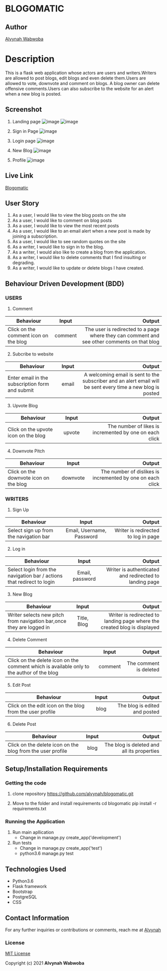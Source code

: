 # BLOGOMATIC 

## Author
 [Alvynah Wabwoba](https://github.com/alvynah)


# Description
This is a flask web application whose actors are users and writers.Writers are allowed to post blogs, edit blogs and even delete them.Users are allowed to vote, downvote and comment on blogs. A blog owner can delete offensive comments.Users can also subscribe to the website for an alert when a new blog is posted.



## Screenshot
1. Landing page
    ![image](../blogomatic/app/static/images/landing_page.png)
    ![image](../blogomatic/app/static/images/landing_page2.png)

2. Sign in Page
    ![image](../blogomatic/app/static/images/sign_in.png)

3. Login page
    ![image](../blogomatic/app/static/images/Log_in.png)

4. New Blog
    ![image](../blogomatic/app/static/images/new_blog.png)

5. Profile
![image](../blogomatic/app/static/images/profile_page.png)

## Live Link
[Blogomatic](https://blogomatisized.herokuapp.com/)

## User Story

1. As a user, I would like to view the blog posts on the site
2. As a user, I would like to comment on blog posts
3. As a user, I would like to view the most recent posts
4. As a user, I would like to an email alert when a new post is made by joining a subscription.
5. As a user, I would like to see random quotes on the site 
6. As a writer, I would like to sign in to the blog.
7. As a writer, I would also like to create a blog from the application.
8. As a writer, I would like to delete comments that I find insulting or degrading.
9. As a writer, I would like to update or delete blogs I have created.

## Behaviour Driven Development (BDD)

### USERS

1. Comment

|Behaviour 	           |    Input 	                 |       Output          |
|----------------------------------------------|:-----------------------------------:|-----------------------------:|       
| Click on the comment icon on the blog   | comment| The user is redirected to a page where they can comment and see other comments on that blog  | 

2. Subcribe to website 

|Behaviour 	           |    Input 	                 |       Output          |
|----------------------------------------------|:-----------------------------------:|-----------------------------:|       
| Enter email in the subscription form and submit   | email| A welcoming email is sent to the subscriber and an alert email will be sent every time a new blog is posted  | 


3. Upvote Blog

|Behaviour 	           |    Input 	                 |       Output          |
|----------------------------------------------|:-----------------------------------:|-----------------------------:|       
| Click on the upvote icon on the blog   | upvote| The number of likes is incremented by one on each click  |  

4. Downvote Pitch

|Behaviour 	           |    Input 	                 |       Output          |
|----------------------------------------------|:-----------------------------------:|-----------------------------:|       
| Click on the downvote icon on the blog   | downvote| The number of dislikes is incremented by one on each click  |  


### WRITERS

1. Sign Up

|Behaviour 	           |    Input 	                 |       Output          |
|----------------------------------------------|:-----------------------------------:|-----------------------------:|       
| Select sign up from the navigation bar    | Email, Username, Password|   Writer is redirected to log in page   |  


2. Log in

|Behaviour 	           |    Input 	                 |       Output          |
|----------------------------------------------|:-----------------------------------:|-----------------------------:|       
| Select login from the navigation bar / actions that redirect to login    | Email, password |  Writer is authenticated and redirected to landing page|  


3. New Blog

|Behaviour 	           |    Input 	                 |       Output          |
|----------------------------------------------|:-----------------------------------:|-----------------------------:|       
| Writer selects new pitch from navigation bar,once they are logged in    | Title, Blog| Writer is redirected to landing page where the created blog is displayed   |  


4. Delete Comment

|Behaviour 	           |    Input 	                 |       Output          |
|----------------------------------------------|:-----------------------------------:|-----------------------------:|       
| Click on the delete icon on the comment which is available only to the author of the blog  | comment|  The comment is deleted   |  

5. Edit Post

|Behaviour 	           |    Input 	                 |       Output          |
|----------------------------------------------|:-----------------------------------:|-----------------------------:|       
| Click on the edit icon on the blog from the user profile   | blog| The blog is edited and posted   |  

6. Delete Post

|Behaviour 	           |    Input 	                 |       Output          |
|----------------------------------------------|:-----------------------------------:|-----------------------------:|       
| Click on the delete icon on the blog from the user profile   | blog| The blog is deleted and all its properties   |  





## Setup/Installation Requirements
### Getting the code
1. clone repository
    https://github.com/alvynah/blogomatic.git
    
2. Move to the folder and install requirements
    cd blogomatic
    pip install -r requirements.txt
### Running the Application
1. Run main apllication
   * Change in manage.py create_app('development')
2. Run tests
    * Change in manage.py create_app('test')
   * python3.6 manage.py test

## Technologies Used

* Python3.6
* Flask framework
* Bootstrap
* PostgreSQL
* CSS

## Contact Information
For any further inquiries or contributions or comments, reach me at [Alvynah](juvatalvynah@gmail.com)
### License
[MIT License](https://github.com/alvynah/blogomatic/blob/master/License)

Copyright (c) 2021 **Alvynah Wabwoba**